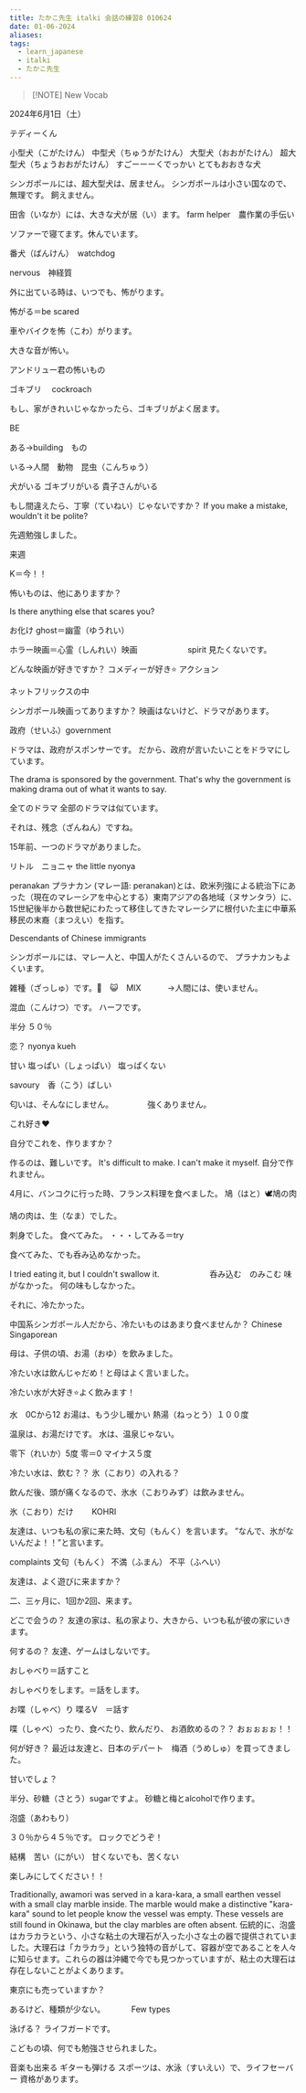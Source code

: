 ```yaml
---
title: たかこ先生 italki 会話の練習8 010624
date: 01-06-2024
aliases: 
tags:
  - learn_japanese
  - italki
  - たかこ先生
---
```


> [!NOTE] New Vocab
> 

2024年6月1日（土）

テディーくん　

小型犬（こがたけん）
中型犬（ちゅうがたけん）
大型犬（おおがたけん）
超大型犬（ちょうおおがたけん）
すごーーーくでっかい
とてもおおきな犬



シンガポールには、超大型犬は、居ません。
シンガポールは小さい国なので、無理です。
飼えません。

田舎（いなか）には、大きな犬が居（い）ます。
farm helper　農作業の手伝い

ソファーで寝てます。休んでいます。

番犬（ばんけん）　watchdog

nervous　神経質

外に出ている時は、いつでも、怖がります。

怖がる＝be scared

車やバイクを怖（こわ）がります。

大きな音が怖い。

アンドリュー君の怖いもの

ゴキブリ　
cockroach


もし、家がきれいじゃなかったら、ゴキブリがよく居ます。

BE　

ある→building　もの

いる→人間　動物　昆虫（こんちゅう）

犬がいる
ゴキブリがいる
貴子さんがいる

もし間違えたら、丁寧（ていねい）じゃないですか？
If you make a mistake, wouldn't it be polite?

先週勉強しました。

来週

K＝今！！

怖いものは、他にありますか？

Is there anything else that scares you?

お化け
ghost＝幽霊（ゆうれい）

ホラー映画＝心霊（しんれい）映画
　　　　　　spirit
見たくないです。

どんな映画が好きですか？
コメディーが好き⭐️
アクション

ネットフリックスの中

シンガポール映画ってありますか？
映画はないけど、ドラマがあります。

政府（せいふ）government

ドラマは、政府がスポンサーです。
だから、政府が言いたいことをドラマにしています。

The drama is sponsored by the government.
That's why the government is making drama out of what it wants to say.

全てのドラマ
全部のドラマは似ています。

それは、残念（ざんねん）ですね。



15年前、一つのドラマがありました。


リトル　ニョニャ
the little nyonya 

peranakan
プラナカン (マレー語: peranakan)とは、欧米列強による統治下にあった（現在のマレーシアを中心とする）東南アジアの各地域（ヌサンタラ）に、15世紀後半から数世紀にわたって移住してきたマレーシアに根付いた主に中華系移民の末裔（まつえい）を指す。


Descendants of Chinese immigrants


シンガポールには、マレー人と、中国人がたくさんいるので、
プラナカンもよくいます。

雑種（ざっしゅ）です。🐶　😺　MIX
　　　→人間には、使いません。

混血（こんけつ）です。
ハーフです。

半分
５０％


恋？
nyonya kueh


甘い
塩っぱい（しょっぱい）
塩っぱくない

savoury　香（こう）ばしい

匂いは、そんなにしません。
　　　　強くありません。

これ好き❤️

自分でこれを、作りますか？

作るのは、難しいです。
It's difficult to make.
I can't make it myself.
自分で作れません。

4月に、バンコクに行った時、フランス料理を食べました。
鳩（はと）🕊️鳩の肉

鳩の肉は、生（なま）でした。

刺身でした。
食べてみた。
・・・してみる＝try

食べてみた、でも呑み込めなかった。

I tried eating it, but I couldn't swallow it.
　　　　　　呑み込む　のみこむ
味がなかった。
何の味もしなかった。

それに、冷たかった。

中国系シンガポール人だから、冷たいものはあまり食べませんか？
Chinese Singaporean

母は、子供の頃、お湯（おゆ）を飲みました。

冷たい水は飲んじゃだめ！と母はよく言いました。

冷たい水が大好き⭐️よく飲みます！

水　0Cから12
お湯は、もう少し暖かい
熱湯（ねっとう）１００度

温泉は、お湯だけです。
水は、温泉じゃない。

零下（れいか）5度
零＝0
マイナス５度

冷たい水は、飲む？？
氷（こおり）の入れる？


飲んだ後、頭が痛くなるので、氷水（こおりみず）は飲みません。

氷（こおり）だけ
　　KOHRI

友達は、いつも私の家に来た時、文句（もんく）を言います。
”なんで、氷がないんだよ！！”と言います。

complaints
文句（もんく）
不満（ふまん）
不平（ふへい）

友達は、よく遊びに来ますか？

二、三ヶ月に、1回か2回、来ます。

どこで会うの？
友達の家は、私の家より、大きから、いつも私が彼の家にいきます。

何するの？
友達、ゲームはしないです。

おしゃべり＝話すこと

おしゃべりをします。＝話をします。

お喋（しゃべ）り
喋るV　＝話す

喋（しゃべ）ったり、食べたり、飲んだり、
お酒飲めるの？？
おぉぉぉぉ！！

何が好き？
最近は友達と、日本のデパート　梅酒（うめしゅ）を買ってきました。

甘いでしょ？

半分、砂糖（さとう）sugarですよ。
砂糖と梅とalcoholで作ります。

泡盛（あわもり）


３０％から４５％です。
ロックでどうぞ！


結構　苦い（にがい）
甘くないでも、苦くない　

楽しみにしてください！！

Traditionally, awamori was served in a kara-kara, a small earthen vessel with a small clay marble inside. The marble would make a distinctive "kara-kara" sound to let people know the vessel was empty. These vessels are still found in Okinawa, but the clay marbles are often absent.
伝統的に、泡盛はカラカラという、小さな粘土の大理石が入った小さな土の器で提供されていました。大理石は「カラカラ」という独特の音がして、容器が空であることを人々に知らせます。これらの器は沖縄で今でも見つかっていますが、粘土の大理石は存在しないことがよくあります。

東京にも売っていますか？

あるけど、種類が少ない。
　　　Few types

泳げる？
ライフガードです。

こどもの頃、何でも勉強させられました。

音楽も出来る
ギターも弾ける
スポーツは、水泳（すいえい）で、ライフセーバー
資格があります。
